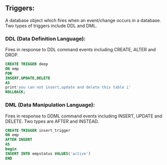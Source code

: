 ## Triggers:
A database object which fires when an event/change occurs in a database. Two types of triggers include DDL and DML.

### DDL (Data Definition Language):
Fires in response to DDL command events including CREATE, ALTER and DROP.

```sql
CREATE TRIGGER deep
ON emp
FOR
INSERT,UPDATE,DELETE
AS
print'you can not insert,update and delete this table i'
ROLLBACK;
```

### DML (Data Manipulation Language):
Fires in response to DDML command events including INSERT, UPDATE and DELETE. Two types are AFTER and INSTEAD.

```sql
CREATE TRIGGER insert_trigger
ON emp
AFTER INSERT
AS
begin
INSERT INTO empstatus VALUES('active')
END
```
